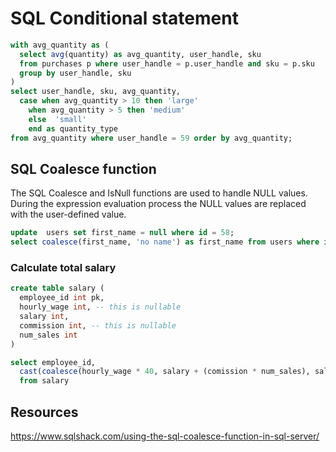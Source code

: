 # SQL Conditional statement

```sql
with avg_quantity as (
  select avg(quantity) as avg_quantity, user_handle, sku
  from purchases p where user_handle = p.user_handle and sku = p.sku
  group by user_handle, sku
)
select user_handle, sku, avg_quantity,
  case when avg_quantity > 10 then 'large'
    when avg_quantity > 5 then 'medium'
    else  'small'
    end as quantity_type
from avg_quantity where user_handle = 59 order by avg_quantity;
```

## SQL Coalesce function
The SQL Coalesce and IsNull functions are used to handle NULL values. During the expression evaluation process the NULL values are replaced with the user-defined value.

```sql
update  users set first_name = null where id = 58;
select coalesce(first_name, 'no name') as first_name from users where id = 58;
```

### Calculate total salary

```sql
create table salary (
  employee_id int pk,
  hourly_wage int, -- this is nullable
  salary int,
  commission int, -- this is nullable
  num_sales int
)
```

```sql
select employee_id, 
  cast(coalesce(hourly_wage * 40, salary + (comission * num_sales), salary)) as decimal (10, 2) as weekly_salary
  from salary
```

## Resources
https://www.sqlshack.com/using-the-sql-coalesce-function-in-sql-server/